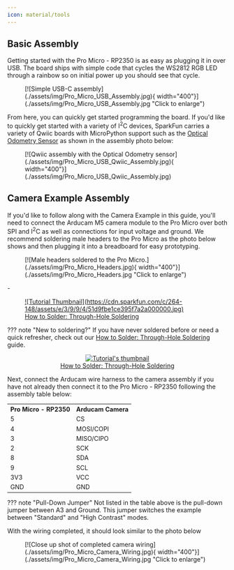 ```yaml
---
icon: material/tools
---
```


## Basic Assembly

Getting started with the Pro Micro - RP2350 is as easy as plugging it in over USB. The board ships with simple code that cycles the WS2812 RGB LED through a rainbow so on initial power up you should see that cycle.

<figure markdown>
[![Simple USB-C assembly](./assets/img/Pro_Micro_USB_Assembly.jpg){ width="400"}](./assets/img/Pro_Micro_USB_Assembly.jpg "Click to enlarge")
</figure>

From here, you can quickly get started programming the board. If you'd like to quickly get started with a variety of I<sup>2</sup>C devices, SparkFun carries a variety of Qwiic boards with MicroPython support such as the [Optical Odometry Sensor]() as shown in the assembly photo below:

<figure markdown>
[![Qwiic assembly with the Optical Odometry sensor](./assets/img/Pro_Micro_USB_Qwiic_Assembly.jpg){ width="400"}](./assets/img/Pro_Micro_USB_Qwiic_Assembly.jpg)
</figure>

## Camera Example Assembly

If you'd like to follow along with the Camera Example in this guide, you'll need to connect the Arducam M5 camera module to the Pro Micro over both SPI and I<sup>2</sup>C as well as connections for input voltage and ground. We recommend soldering male headers to the Pro Micro as the photo below shows and then plugging it into a breadboard for easy prototyping.

<figure markdown>
[![Male headers soldered to the Pro Micro.](./assets/img/Pro_Micro_Headers.jpg){ width="400"}](./assets/img/Pro_Micro_Headers.jpg "Click to enlarge")
</figure>

<div class="grid cards" markdown>
-   <a href="https://learn.sparkfun.com/tutorials/5">
    <figure markdown>
    ![Tutorial Thumbnail](https://cdn.sparkfun.com/c/264-148/assets/e/3/9/9/4/51d9fbe1ce395f7a2a000000.jpg)
    <figcaption markdown>How to Solder: Through-Hole Soldering</figcaption>
    </figure>
    </a>
</div>


??? note "New to soldering?"
	If you have never soldered before or need a quick refresher, check out our [How to Solder: Through-Hole Soldering](https://learn.sparkfun.com/tutorials/how-to-solder-through-hole-soldering) guide.
	<p align="center">
		<a href="https://learn.sparkfun.com/tutorials/5">
		<img src="https://cdn.sparkfun.com/c/264-148/assets/e/3/9/9/4/51d9fbe1ce395f7a2a000000.jpg" alt="Tutorial's thumbnail"><br>
        How to Solder: Through-Hole Soldering</a>
	</p>

Next, connect the Arducam wire harness to the camera assembly if you have not already then connect it to the Pro Micro - RP2350 following the assembly table below:

<table>
    <tr>
        <th>Pro Micro - RP2350</th>
        <th>Arducam Camera</th>
    </tr>
    <tr>
        <td>5</td>
        <td>CS</td>
    </tr>
    <tr>
        <td>4</td>
        <td>MOSI/COPI</td>
    </tr>
    <tr>
        <td>3</td>
        <td>MISO/CIPO</td>
    </tr>
    <tr>
        <td>2</td>
        <td>SCK</td>
    </tr>
    <tr>
        <td>8</td>
        <td>SDA</td>
    </tr>
    <tr>
        <td>9</td>
        <td>SCL</td>
    </tr>
    <tr>
        <td>3V3</td>
        <td>VCC</td>
    </tr>
    <tr>
        <td>GND</td>
        <td>GND</td>
    </tr>
</table> 

??? note "Pull-Down Jumper"
    Not listed in the table above is the pull-down jumper between A3 and Ground. This jumper switches the example between "Standard" and "High Contrast" modes.

With the wiring completed, it should look similar to the photo below

<figure markdown>
[![Close up shot of completed camera wiring](./assets/img/Pro_Micro_Camera_Wiring.jpg){ width="400"}](./assets/img/Pro_Micro_Camera_Wiring.jpg "Click to enlarge")
</figure>

